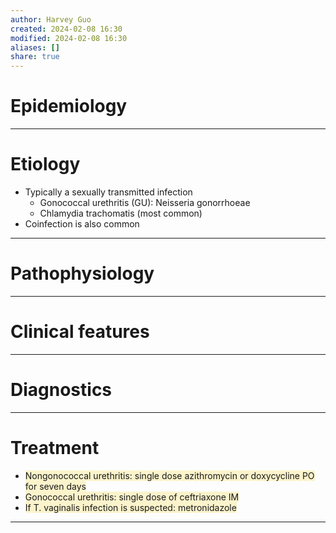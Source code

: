 ```yaml
---
author: Harvey Guo
created: 2024-02-08 16:30
modified: 2024-02-08 16:30
aliases: []
share: true
---
```


# Epidemiology


---
# Etiology
- Typically a sexually transmitted infection
	- Gonococcal urethritis (GU): Neisseria gonorrhoeae
	- Chlamydia trachomatis (most common)
- Coinfection is also common

---
# Pathophysiology


---
# Clinical features


---
# Diagnostics


---
# Treatment
- <span style="background:rgba(240, 200, 0, 0.2)">Nongonococcal urethritis: single dose azithromycin or doxycycline PO for seven days</span>
- <span style="background:rgba(240, 200, 0, 0.2)">Gonococcal urethritis: single dose of ceftriaxone IM </span>
- <span style="background:rgba(240, 200, 0, 0.2)">If T. vaginalis infection is suspected: metronidazole</span>

---
